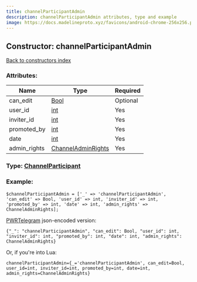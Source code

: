 ```yaml
---
title: channelParticipantAdmin
description: channelParticipantAdmin attributes, type and example
image: https://docs.madelineproto.xyz/favicons/android-chrome-256x256.png
---
```

## Constructor: channelParticipantAdmin  
[Back to constructors index](index.md)



### Attributes:

| Name     |    Type       | Required |
|----------|---------------|----------|
|can\_edit|[Bool](../types/Bool.md) | Optional|
|user\_id|[int](../types/int.md) | Yes|
|inviter\_id|[int](../types/int.md) | Yes|
|promoted\_by|[int](../types/int.md) | Yes|
|date|[int](../types/int.md) | Yes|
|admin\_rights|[ChannelAdminRights](../types/ChannelAdminRights.md) | Yes|



### Type: [ChannelParticipant](../types/ChannelParticipant.md)


### Example:

```
$channelParticipantAdmin = ['_' => 'channelParticipantAdmin', 'can_edit' => Bool, 'user_id' => int, 'inviter_id' => int, 'promoted_by' => int, 'date' => int, 'admin_rights' => ChannelAdminRights];
```  

[PWRTelegram](https://pwrtelegram.xyz) json-encoded version:

```
{"_": "channelParticipantAdmin", "can_edit": Bool, "user_id": int, "inviter_id": int, "promoted_by": int, "date": int, "admin_rights": ChannelAdminRights}
```


Or, if you're into Lua:  


```
channelParticipantAdmin={_='channelParticipantAdmin', can_edit=Bool, user_id=int, inviter_id=int, promoted_by=int, date=int, admin_rights=ChannelAdminRights}

```


